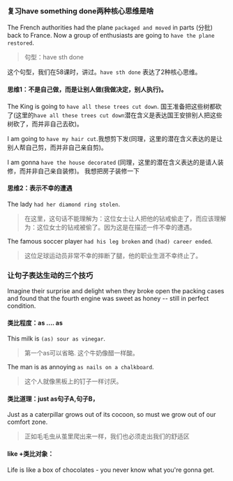 ### 复习have something done两种核心思维是啥

The French authorities had the plane `packaged and moved` in parts (分批) back to France.
Now a group of enthusiasts are going to `have the plane restored`.

> 句型：have sth done

这个句型，我们在58课时，讲过。`have sth done` 表达了2种核心思维。

#### 思维1：不是自己做，而是让别人做(我做决定，别人执行)。

The King is going to `have all these trees cut down`.
国王准备把这些树都砍了(这里的`have all these trees cut down`潜在含义是表达国王安排别人把这些树砍了，而并非自己去砍)。

I am going to `have my hair cut`.我想剪下发(同理，这里的潜在含义表达的是让别人帮自己剪，而并非自己亲自剪)。 

I am gonna `have the house decorated` (同理，这里的潜在含义表达的是请人装修，而并非自己亲自装修)。
我想把房子装修一下

#### 思维2：表示不幸的遭遇

The lady `had her diamond ring stolen`.     
> 在这里，这句话不能理解为：这位女士让人把他的钻戒偷走了，而应该理解为：这位女士的钻戒被偷了。因为这是在描述一件不幸的遭遇。

The famous soccer player `had his leg broken` and `(had) career ended`.

> 这位足球运动员非常不幸的摔断了腿，他的职业生涯不幸终止了。

### 让句子表达生动的三个技巧

Imagine their surprise and delight when they broke open the packing cases and found that the fourth engine was sweet as honey -- still in perfect condition.

#### 类比程度：as .... as 

This milk is `(as) sour as vinegar`.

> 第一个as可以省略. 这个牛奶像醋一样酸。

The man is as annoying `as nails on a chalkboard`.

> 这个人就像黑板上的钉子一样讨厌。

#### 类比道理：just as句子A,句子B，

Just as a caterpillar grows out of its cocoon, so must we grow out of our comfort zone.

> 正如毛毛虫从茧里爬出来一样，我们也必须走出我们的舒适区

#### like +类比对象：

Life is like a box of chocolates - you never know what you're gonna get.












